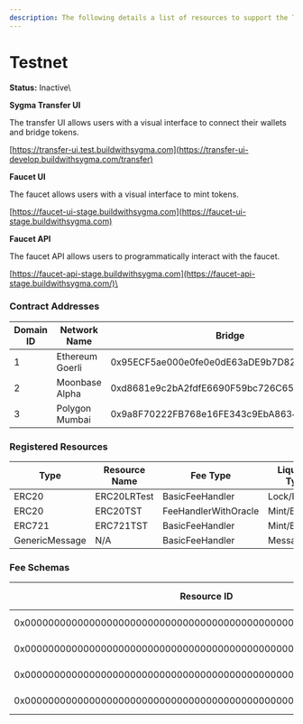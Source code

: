 ```yaml
---
description: The following details a list of resources to support the Testnet environment.
---
```

# Testnet

**Status:** Inactive\

**Sygma Transfer UI**

The transfer UI allows users with a visual interface to connect their wallets and bridge tokens.

[https://transfer-ui.test.buildwithsygma.com](https://transfer-ui-develop.buildwithsygma.com/transfer)

**Faucet UI**

The faucet allows users with a visual interface to mint tokens.

[https://faucet-ui-stage.buildwithsygma.com](https://faucet-ui-stage.buildwithsygma.com)

**Faucet API**

The faucet API allows users to programmatically interact with the faucet.

[https://faucet-api-stage.buildwithsygma.com](https://faucet-api-stage.buildwithsygma.com/)\

### Contract Addresses


| Domain ID | Network Name    | Bridge                                     | Control Segregator                         | Fee Router                                 | Fee Handler With Oracle                    | ERC20 Handler                              | ERC721 Handler                             | Generic Handler                            |
| --------- | --------------- | ------------------------------------------ | ------------------------------------------ | ------------------------------------------ | ------------------------------------------ | ------------------------------------------ | ------------------------------------------ | ------------------------------------------ |
| 1         | Ethereum Goerli | 0x95ECF5ae000e0fe0e0dE63aDE9b7D82a372038b4 | 0x8893c9dC9fc3D10d99f2fD93e1f1295A49f98243 | 0xC3ea0Fbaa708D225BD2575dC4A57e0eaE8aFc77F | 0x7350e258Cb88a22572Edefe5d80BAD21b42Cc124 | 0xea24Bb5500fE670d1ce1B9EaEbA942a5ca85e5Ea | 0xC2aae1ac76eD2Bb37bF4AdD72A82165bD2bf99F3 | 0x8DeCB677dAD03F07b5647eAA0B502d8f44B645eF |
| 2         | Moonbase Alpha  | 0xd8681e9c2bA2fdfE6690F59bc726C657ed8B494D | 0xea24Bb5500fE670d1ce1B9EaEbA942a5ca85e5Ea | 0x6593d8aF009d35d0BbB6eDe1dd29dF55b73F9A98 | 0x0693FeBE4766b85CcecB0C5168b39c81E0251366 | 0xC3ea0Fbaa708D225BD2575dC4A57e0eaE8aFc77F | 0x530Ca8291856c727cc6a33c2ACD50f79184AFA3d | 0x06f3CE7b93eBE17Df5F46d23934F1125C1dcC5f5 |
| 3         | Polygon Mumbai  | 0x9a8F70222FB768e16FE343c9EbA8634e4bd6524A | 0x1716b5BD0829b5d37BbB2F236296a7E4a5E31eA0 | 0x2247c836CC252F0D7D06883350e902996Ddb442D | 0x0B4Befb569dEa0cA11f0bFeF6919a28Ae7d829E1 | 0xb76A581fc20020675651EABC465ECaA311474186 | 0x5D7fc7407F00C415a13C43076e7Db82b357DE658 | 0x314c8b3C6643D237213381ee3a6D5bDaeDFaD477 |

### Registered Resources


| Type           | Resource Name | Fee Type             | Liquidity Type | Resource ID                                                        | Goerli Contract Address                    | Mumbai Contract Address                    | Moonbase Contract Address                  |
| -------------- | ------------- | -------------------- | -------------- | ------------------------------------------------------------------ | ------------------------------------------ | ------------------------------------------ | ------------------------------------------ |
| ERC20          | ERC20LRTest   | BasicFeeHandler      | Lock/Release   | 0x0000000000000000000000000000000000000000000000000000000000000300 | 0x3F9A68fF29B3d86a6928C44dF171A984F6180009 | 0xFC072Aa8ABB5646aFD0c22994bdE30dB57B1BF1C | 0x3690601896C289be2d894c3d1213405310D0a25C |
| ERC20          | ERC20TST      | FeeHandlerWithOracle | Mint/Burn      | 0x0000000000000000000000000000000000000000000000000000000000000000 | 0x3D151A97A446C9ea6893038e7C0db73466f3f3af | 0x2465c8F84bDB7130ACDf31d694bc9c820F70ac06 | 0xAc693E44E1EDe5f66A4e1406F65b904450932fB3 |
| ERC721         | ERC721TST     | BasicFeeHandler      | Mint/Burn      | 0x0000000000000000000000000000000000000000000000000000000000000200 | 0xe9d3b1433bACDfC26ee097629D238A41BF6dA3aE | 0x4beD477d1f5D338855A521ABa2A88c9a15e2eA5d | 0x3D151A97A446C9ea6893038e7C0db73466f3f3af |
| GenericMessage | N/A           | BasicFeeHandler      | Message        | 0x0000000000000000000000000000000000000000000000000000000000000500 | 0x530Ca8291856c727cc6a33c2ACD50f79184AFA3d | 0xe255cA458925c26d3E05004e247579A64b020cEF | 0xe7Ed7AAd072ACd23bA36F906C2515DF8eD43d482 |

### Fee Schemas


| Resource ID                                                        | Fee Type   | Fee Percent/Amount |
| ------------------------------------------------------------------ | ---------- | ------------------ |
| 0x0000000000000000000000000000000000000000000000000000000000000000 | Fee oracle | 3%                 |
| 0x0000000000000000000000000000000000000000000000000000000000000200 | Base fee   | 0.0001 Base tokens |
| 0x0000000000000000000000000000000000000000000000000000000000000300 | Base fee   | 0.0001 Base tokens |
| 0x0000000000000000000000000000000000000000000000000000000000000500 | Base fee   | 0.0001 Base tokens |

